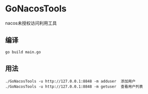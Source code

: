 # GoNacosTools
nacos未授权访问利用工具
## 编译
```
go build main.go
```
## 用法
```
./GoNacosTools -u http://127.0.0.1:8848 -m adduser  添加用户
./GoNacosTools -u http://127.0.0.1:8848 -m getuser  查看用户列表
```
